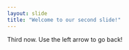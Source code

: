 ```yaml
---
layout: slide
title: "Welcome to our second slide!"
---
```

Third now.
Use the left arrow to go back!
